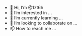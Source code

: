 - 👋 Hi, I’m @1zt6h
- 👀 I’m interested in ...
- 🌱 I’m currently learning ...
- 💞️ I’m looking to collaborate on ...
- 📫 How to reach me ...

<!---
1zt6h/1zt6h is a ✨ special ✨ repository because its `README.md` (this file) appears on your GitHub profile.
You can click the Preview link to take a look at your changes.
--->
